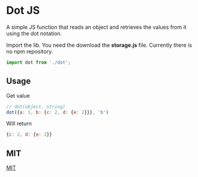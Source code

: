 # Dot JS

A simple JS function that reads an object and retrieves the values from it using the dot notation.

Import the lib. You need the download the **storage.js** file. Currently there is no npm repository.
```js
import dot from './dot';
```

## Usage

Get value
```js
// dot(object, string)
dot({a: 1, b: {c: 2, d: {e: 2}}}, 'b')
```

Will return
```js
{c: 2, d: {e: 2}}
```

## MIT

[MIT](http://opensource.org/licenses/MIT)
